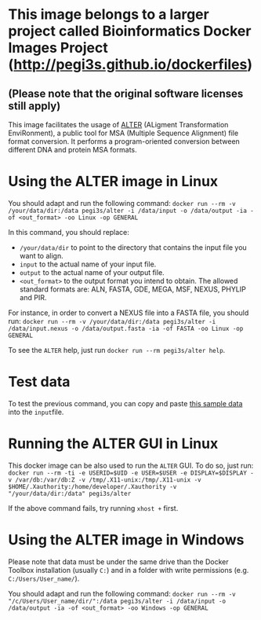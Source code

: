 # This image belongs to a larger project called Bioinformatics Docker Images Project (http://pegi3s.github.io/dockerfiles)
## (Please note that the original software licenses still apply)

This image facilitates the usage of [ALTER](https://www.sing-group.org/index.php?option=com_content&view=article&id=66:alter&catid=5:software&Itemid=9) (ALigment Transformation EnviRonment), a public tool for MSA (Multiple Sequence Alignment) file format conversion. It performs a program-oriented conversion between different DNA and protein MSA formats.

# Using the ALTER image in Linux
You should adapt and run the following command: `docker run --rm -v /your/data/dir:/data pegi3s/alter -i /data/input -o /data/output -ia -of <out_format> -oo Linux -op GENERAL`

In this command, you should replace:
- `/your/data/dir` to point to the directory that contains the input file you want to align.
- `input` to the actual name of your input file.
- `output` to the actual name of your output file.
- `<out_format>` to the output format you intend to obtain. The allowed standard formats are: ALN, FASTA, GDE, MEGA, MSF, NEXUS, PHYLIP and PIR.

For instance, in order to convert a NEXUS file into a FASTA file, you should run: `docker run --rm -v /your/data/dir:/data pegi3s/alter -i /data/input.nexus -o /data/output.fasta -ia -of FASTA -oo Linux -op GENERAL`

To see the `ALTER` help, just run `docker run --rm pegi3s/alter help`.

# Test data
To test the previous command, you can copy and paste [this sample data](https://raw.githubusercontent.com/pegi3s/dockerfiles/master/alter/1.3.4/test_data/input.nexus) into the `input`file.

# Running the ALTER GUI in Linux
This docker image can be also used to run the `ALTER` GUI. To do so, just run: `docker run --rm -ti -e USERID=$UID -e USER=$USER -e DISPLAY=$DISPLAY -v /var/db:/var/db:Z -v /tmp/.X11-unix:/tmp/.X11-unix -v $HOME/.Xauthority:/home/developer/.Xauthority -v "/your/data/dir:/data" pegi3s/alter `

If the above command fails, try running `xhost +` first.

# Using the ALTER image in Windows

Please note that data must be under the same drive than the Docker Toolbox installation (usually `C:`) and in a folder with write permissions (e.g. `C:/Users/User_name/`).

You should adapt and run the following command: `docker run --rm -v "/c/Users/User_name/dir/":/data pegi3s/alter -i /data/input -o /data/output -ia -of <out_format> -oo Windows -op GENERAL`
